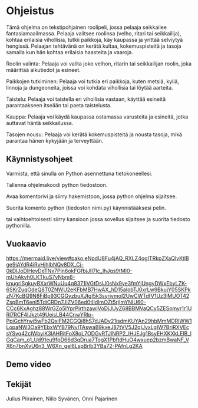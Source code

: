 Ohjeistus
===============
Tämä ohjelma on tekstipohjainen roolipeli, jossa pelaaja seikkailee fantasiamaailmassa. Pelaaja valitsee roolinsa (velho, ritari tai seikkailija), kohtaa erilaisia vihollisia, tutkii paikkoja, käy kaupassa ja yrittää selviytyä hengissä. Pelaajan tehtävänä on kerätä kultaa, kokemuspisteitä ja tasoja samalla kun hän kohtaa erilaisia haasteita ja vaaroja.

Roolin valinta: Pelaaja voi valita joko velhon, ritarin tai seikkailijan roolin, joka määrittää alkutiedot ja esineet.

Paikkojen tutkiminen: Pelaaja voi tutkia eri paikkoja, kuten metsiä, kyliä, linnoja ja dungeoneita, joissa voi kohdata vihollisia tai löytää aarteita.

Taistelu: Pelaaja voi taistella eri vihollisia vastaan, käyttää esineitä parantaakseen itseään tai paeta taistelusta.

Kauppa: Pelaaja voi käydä kaupassa ostamassa varusteita ja esineitä, jotka auttavat häntä seikkailussa.

Tasojen nousu: Pelaaja voi kerätä kokemuspisteitä ja nousta tasoja, mikä parantaa hänen kykyjään ja terveyttään.

Käynnistysohjeet
---------------

Varmista, että sinulla on Python asennettuna tietokoneellesi.

Tallenna ohjelmakoodi python tiedostoon.

Avaa komentorivi ja siirry hakemistoon, jossa python ohjelma sijaitsee.

Suorita komento python (tiedoston nimi.py) käynnistääksesi pelin.

tai vaihtoehtoisesti siirry kansioon jossa sovellus sijaitsee ja suorita tiedosto pythonilla.


Vuokaavio
---------------

https://mermaid.live/view#pako:eNpdU8Fu4jAQ_RXLZ4qgITRkpZXaQlvKtlBge9jAYdR4iRvHjhIbNQv8DX_Cj-0kDlJoDlHevDeTNx7Pjn6okFGfbjJII7Ic_lhJgs9tMI0-mUhAkvh0LKTkuS7yNbm6-knugrlSgkuyBXxrWNuUu4q8371jVGtDslJ0sNx9ye3fmYjUngyDWxEbyLZK-6SKrZuqOdeQ8T0ZNWU2eKFbMB7HwAX_hD15aIobTJ0xrLw9BkujY05SKPkzN7KcBQ9N8FiBp93CGGyzbuXJtgI5k3syrivmoI2UwCWTdfV1Uz3lMUOT42ZspBmT6enI5TdiCRDn7JIZV06ed0tIIdImOZt5rjImYNIU60-CCc6KxAghz88WrGZo5IYprPirthzawIVoDjJUyZ68BBMVaQCy5ZESomyr1r1URl7RCF4IJkzt49UeisLB44CnwYRlp-PpiGchYrwi5wFb2QxiFM2CGQj8hS7dJADy21isdmKUYAn29hbMmMDRlWW1LopaNW3Oa9YEbxWYB79NyITAswaB9kxeJ87tVV5J2qIJyxLgIW7BriRXVEcsYSvq42cIWbyiK3lAHRitFoX8oL7ODGvRTJlNRP2_IHJEJg1BsyEHXKXkLElB_lGqCam_o1_Ud91eu9fpD66d3qDrua7TogX1PbftdHuO4wxuep2bzmBwaNF_VX6n7bnXvU6n3_W6Xn_gel6LspBrlb3YBa72-PAfnLg2KA


Demo video
---------------


Tekijät
---------------
Julius Piirainen, Niilo Syvänen, Onni Pajarinen
